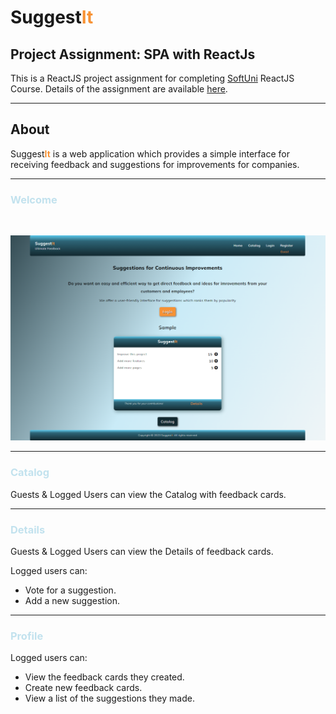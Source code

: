 # Suggest<span style="color:#F79234">**It**</span>
## Project Assignment: SPA with ReactJs


This is a ReactJS project assignment for completing [SoftUni](https://softuni.bg/)
ReactJS Course. Details of the assignment are available [here](https://github.com/zhenyahodges/SoftUni-Courses/blob/main/Front_End/REACT/REACT-PROJECT/ReactJS-Project-Assignment.docx).
***

## About

Suggest<span style="color:#F79234">**It**</span> is a web application which provides a simple interface for receiving feedback and suggestions for improvements for companies.
***

### <span style="color:#c2e2ee">Welcome</span>
<br>

![alt text](./readme-res/SuggestIt-Welcome-View.png "Welcome View")
***

### <span style="color:#c2e2ee">Catalog</span>

Guests & Logged Users can view the Catalog with feedback cards.
***

### <span style="color:#c2e2ee">Details</span>
Guests & Logged Users can view the Details of feedback cards.

Logged users can:
* Vote for a suggestion.
* Add a new suggestion.
***

### <span style="color:#c2e2ee">Profile</span>

Logged users can:
* View the feedback cards they created.
* Create new feedback cards.
* View a list of the suggestions they made.




